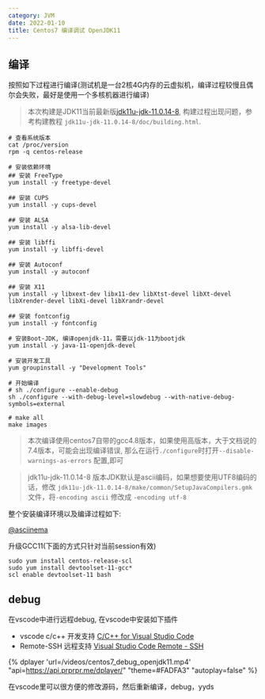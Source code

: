 ```yaml
---
category: JVM
date: 2022-01-10
title: Centos7 编译调试 OpenJDK11
---
```


## 编译

按照如下过程进行编译(测试机是一台2核4G内存的云虚拟机，编译过程较慢且偶尔会失败，最好是使用一个多核机器进行编译)

> 本次构建是JDK11当前最新版[jdk11u-jdk-11.0.14-8](https://github.com/openjdk/jdk11u/archive/refs/tags/jdk-11.0.14+8.zip), 构建过程出现问题，参考构建教程 `jdk11u-jdk-11.0.14-8/doc/building.html`.

```shell
# 查看系统版本
cat /proc/version
rpm -q centos-release

# 安装依赖环境
## 安装 FreeType
yum install -y freetype-devel 

## 安装 CUPS
yum install -y cups-devel 

## 安装 ALSA
yum install -y alsa-lib-devel

## 安装 libffi
yum install -y libffi-devel

## 安装 Autoconf
yum install -y autoconf

## 安装 X11
yum install -y libxext-dev libx11-dev libXtst-devel libXt-devel libXrender-devel libXi-devel libXrandr-devel

## 安装 fontconfig
yum install -y fontconfig

# 安装Boot-JDK, 编译openjdk-11，需要以jdk-11为bootjdk
yum install -y java-11-openjdk-devel

# 安装开发工具
yum groupinstall -y "Development Tools"

# 开始编译
# sh ./configure --enable-debug
sh ./configure --with-debug-level=slowdebug --with-native-debug-symbols=external

# make all
make images
```

> 本次编译使用centos7自带的gcc4.8版本，如果使用高版本，大于文档说的7.4版本，可能会出现编译错误, 那么在运行`./configure`时打开`--disable-warnings-as-errors` 配置,即可

> jdk11u-jdk-11.0.14-8 版本JDK默认是ascii编码，如果想要使用UTF8编码的话，修改 `jdk11u-jdk-11.0.14-8/make/common/SetupJavaCompilers.gmk` 文件，将`-encoding ascii` 修改成 `-encoding utf-8`

整个安装编译环境以及编译过程如下:

[@asciinema](/videos/centos7_compile_openjdk11.cast)

升级GCC11(下面的方式只针对当前session有效)
```
sudo yum install centos-release-scl
sudo yum install devtoolset-11-gcc*
scl enable devtoolset-11 bash
```

## debug

在vscode中进行远程debug, 在vscode中安装如下插件
* vscode c/c++ 开发支持 [C/C++ for Visual Studio Code](https://github.com/microsoft/vscode-cpptools)
* Remote-SSH 远程支持 [Visual Studio Code Remote - SSH]()


{% dplayer 'url=/videos/centos7_debug_openjdk11.mp4' "api=https://api.prprpr.me/dplayer/" "theme=#FADFA3" "autoplay=false" %} 

在vscode里可以很方便的修改源码，然后重新编译，debug，yyds